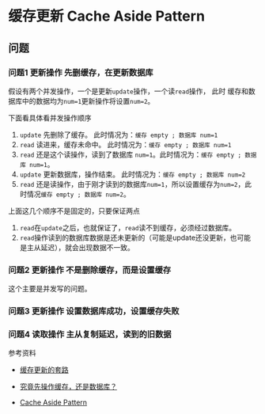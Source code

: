 # 缓存更新 Cache Aside Pattern





## 问题
### 问题1 更新操作  先删缓存，在更新数据库

假设有两个并发操作，一个是更新`update`操作，一个读`read`操作，
此时 缓存和数据库中的数据均为`num=1`更新操作将设置`num=2`。

下面看具体看并发操作顺序

1. `update` 先删除了缓存。  此时情况为：`缓存 empty ; 数据库 num=1`
2. `read` 读进来，缓存未命中。 此时情况为：`缓存 empty ; 数据库 num=1`
3. `read` 还是这个读操作，读到了数据库 `num=1`。此时情况为：`缓存 empty ; 数据库 num=1`。
4. `update` 更新数据库，操作结束。 此时情况为：`缓存 empty ; 数据库 num=2`
5. `read` 还是读操作，由于刚才读到的数据库`num=1`，所以设置缓存为`num=2`，此时情况`缓存 empty ; 数据库 num=2`。

上面这几个顺序不是固定的，只要保证两点
1. `read`在`update`之后，也就保证了，`read`读不到缓存，必须经过数据库。
2. `read`操作读到的数据库数据是还未更新的（可能是update还没更新，也可能是主从延迟），就会出现数据不一致。

### 问题2 更新操作 不是删除缓存，而是设置缓存

这个主要是并发写的问题。


### 问题3 更新操作 设置数据库成功，设置缓存失败


### 问题4 读取操作 主从复制延迟，读到的旧数据


参考资料

- [缓存更新的套路](https://coolshell.cn/articles/17416.html)

- [究竟先操作缓存，还是数据库？](https://mp.weixin.qq.com/s/CuwTRC8HrMHxWZe3_OX98g)

- [Cache Aside Pattern](https://mp.weixin.qq.com/s/7IgtwzGC0i7Qh9iTk99Bww)
